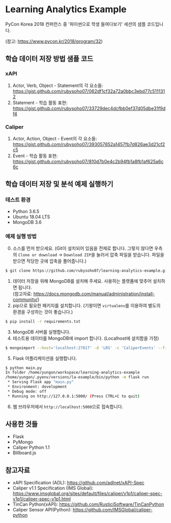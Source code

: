 # Learning Analytics Example

PyCon Korea 2018 컨퍼런스 중 '파이썬으로 학생 들여다보기' 세션의 샘플 코드입니다. 

(참고: https://www.pycon.kr/2018/program/32)

## 학습 데이터 저장 방법 샘플 코드

### xAPI

1. Actor, Verb, Object - Statement의 각 요소들: https://gist.github.com/rubysoho07/062df1cf32a72a0bbc3ebd77c5111312
2. Statement - 학습 활동 표현: https://gist.github.com/rubysoho07/33729dec4dcfbb0ef37d05dbe31f9df4

### Caliper

1. Actor, Action, Object - Event의 각 요소들: https://gist.github.com/rubysoho07/393057852a1457fb7d826ae3d21cf2c5
2. Event - 학습 활동 표현: https://gist.github.com/rubysoho07/810d7b0e4c2b94fb1a8fb1af625a6c6c

## 학습 데이터 저장 및 분석 예제 실행하기

### 테스트 환경

* Python 3.6.5
* Ubuntu 18.04 LTS
* MongoDB 3.6

### 예제 실행 방법

0. 소스를 먼저 받으세요. (Git이 설치되어 있음을 전제로 합니다. 그렇지 않다면 우측의 `Clone or download` -> `Download ZIP`을 눌러서 압축 파일을 받습니다. 파일을 받으면 적당한 곳에 압축을 풀어줍니다.) 
```bash
$ git clone https://github.com/rubysoho07/learning-analytics-example.git
```
1. 데이터 저장을 위해 MongoDB를 설치해 주세요. 사용하는 플랫폼에 맞추어 설치하면 됩니다. <br>
(참고자료: https://docs.mongodb.com/manual/administration/install-community/)
2. pip으로 필요한 패키지를 설치합니다. (기왕이면 `virtualenv`를 이용하여 별도의 환경을 구성하는 것이 좋습니다.)
```bash
$ pip install -r requirements.txt
```
3. MongoDB 서버를 실행합니다. 
4. 테스트용 데이터를 MongoDB에 import 합니다. (Localhost에 설치함을 가정)
```bash
$ mongoimport --host='localhost:27017' -d 'LRS' -c 'CaliperEvents' --file='caliper_gradeevent_sample.json'
```
5. Flask 어플리케이션을 실행합니다.
```bash
$ python main.py
In folder /home/yungon/workspace/learning-analytics-example
/home/yungon/.pyenv/versions/la-example/bin/python -m flask run
 * Serving Flask app "main.py"
 * Environment: development
 * Debug mode: off
 * Running on http://127.0.0.1:5000/ (Press CTRL+C to quit)
``` 
6. 웹 브라우저에서 `http://localhost:5000`으로 접속합니다.

## 사용한 것들

* Flask
* PyMongo
* Caliper Python 1.1
* Billboard.js

## 참고자료

* xAPI Specification (ADL): https://github.com/adlnet/xAPI-Spec 
* Caliper v1.1 Specification (IMS Global): https://www.imsglobal.org/sites/default/files/caliper/v1p1/caliper-spec-v1p1/caliper-spec-v1p1.html 
* TinCan Python(xAPI): https://github.com/RusticiSoftware/TinCanPython 
* Caliper Sensor API(Python): https://github.com/IMSGlobal/caliper-python
